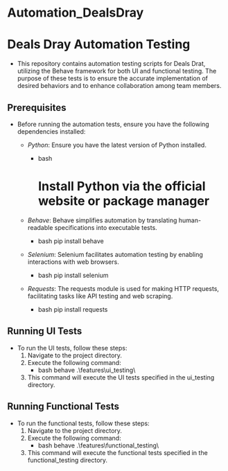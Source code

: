 # Automation_DealsDray
# Deals Dray Automation Testing

- This repository contains automation testing scripts for Deals Drat, utilizing the Behave framework for both UI and functional testing. The purpose of these tests is to ensure the accurate implementation of desired behaviors and to enhance collaboration among team members.

## Prerequisites

- Before running the automation tests, ensure you have the following dependencies installed:
  - *Python*: Ensure you have the latest version of Python installed.
    - bash
      # Install Python via the official website or package manager
      
  - *Behave*: Behave simplifies automation by translating human-readable specifications into executable tests.
    - bash
      pip install behave
      
  - *Selenium*: Selenium facilitates automation testing by enabling interactions with web browsers.
    - bash
      pip install selenium
      
  - *Requests*: The requests module is used for making HTTP requests, facilitating tasks like API testing and web scraping.
    - bash
      pip install requests
      

## Running UI Tests

- To run the UI tests, follow these steps:
  1. Navigate to the project directory.
  2. Execute the following command:
     - bash
       behave .\features\ui_testing\
  3. This command will execute the UI tests specified in the ui_testing directory.

## Running Functional Tests

- To run the functional tests, follow these steps:
  1. Navigate to the project directory.
  2. Execute the following command:
     - bash
       behave .\features\functional_testing\
  3. This command will execute the functional tests specified in the functional_testing directory.
